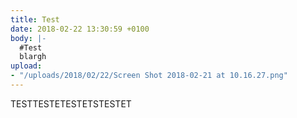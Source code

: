 ```yaml
---
title: Test
date: 2018-02-22 13:30:59 +0100
body: |-
  #Test
  blargh
upload:
- "/uploads/2018/02/22/Screen Shot 2018-02-21 at 10.16.27.png"
---
```

TESTTESTETESTETSTESTET